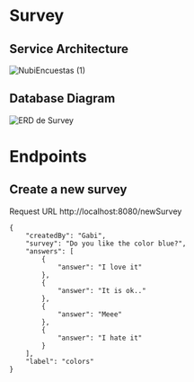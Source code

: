 # Survey

## Service Architecture
![NubiEncuestas (1)](https://user-images.githubusercontent.com/57782295/138152930-d53dedd6-5e4e-46aa-961c-4ffaafd11fa7.jpeg)

## Database Diagram
![ERD de Survey](https://user-images.githubusercontent.com/57782295/138152933-22cd5ffb-9f33-46bf-a13b-8444f2842771.jpeg)



# Endpoints


## Create a new survey
Request URL http://localhost:8080/newSurvey
```
{
    "createdBy": "Gabi",
    "survey": "Do you like the color blue?",
    "answers": [
        {
            "answer": "I love it"
        },
        {
            "answer": "It is ok.."
        },
        {
            "answer": "Meee"
        },
        {
            "answer": "I hate it"
        }
    ],
    "label": "colors"
}

```
